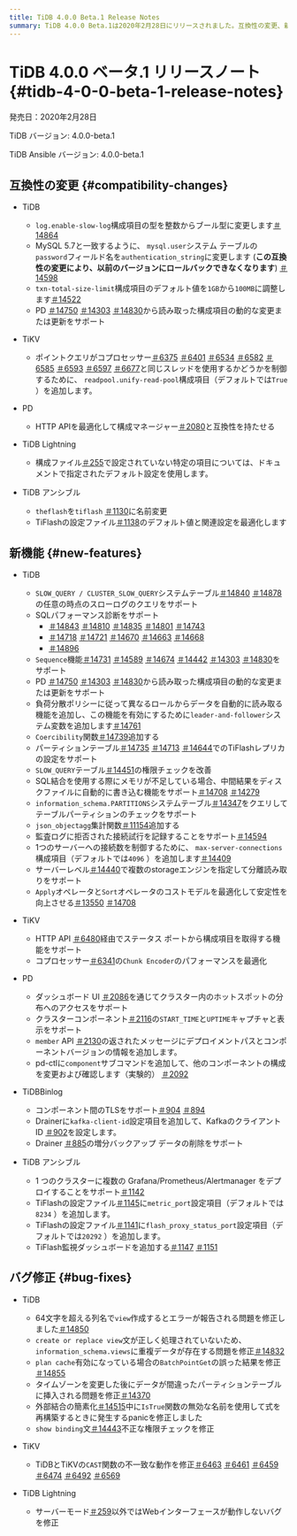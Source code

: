 ```yaml
---
title: TiDB 4.0.0 Beta.1 Release Notes
summary: TiDB 4.0.0 Beta.1は2020年2月28日にリリースされました。互換性の変更、新機能、バグ修正が含まれています。主な変更点としては、SQLパフォーマンス診断のサポート、シーケンス関数、コンポーネント間のTLSサポートなどが挙げられます。さらに、 TiDB LightningのWebインターフェースのバグ修正も行われました。
---
```


# TiDB 4.0.0 ベータ.1 リリースノート {#tidb-4-0-0-beta-1-release-notes}

発売日：2020年2月28日

TiDB バージョン: 4.0.0-beta.1

TiDB Ansible バージョン: 4.0.0-beta.1

## 互換性の変更 {#compatibility-changes}

-   TiDB
    -   `log.enable-slow-log`構成項目の型を整数からブール型に変更します[＃14864](https://github.com/pingcap/tidb/pull/14864)
    -   MySQL 5.7と一致するように、 `mysql.user`システム テーブルの`password`フィールド名を`authentication_string`に変更します (**この互換性の変更により、以前のバージョンにロールバックできなくなります**) [＃14598](https://github.com/pingcap/tidb/pull/14598)
    -   `txn-total-size-limit`構成項目のデフォルト値を`1GB`から`100MB`に調整します[＃14522](https://github.com/pingcap/tidb/pull/14522)
    -   PD [＃14750](https://github.com/pingcap/tidb/pull/14750) [＃14303](https://github.com/pingcap/tidb/pull/14303) [＃14830](https://github.com/pingcap/tidb/pull/14830)から読み取った構成項目の動的な変更または更新をサポート

-   TiKV
    -   ポイントクエリがコプロセッサー[＃6375](https://github.com/tikv/tikv/pull/6375) [＃6401](https://github.com/tikv/tikv/pull/6401) [＃6534](https://github.com/tikv/tikv/pull/6534) [＃6582](https://github.com/tikv/tikv/pull/6582) [＃6585](https://github.com/tikv/tikv/pull/6585) [＃6593](https://github.com/tikv/tikv/pull/6593) [＃6597](https://github.com/tikv/tikv/pull/6597) [＃6677](https://github.com/tikv/tikv/pull/6677)と同じスレッドを使用するかどうかを制御するために、 `readpool.unify-read-pool`構成項目（デフォルトでは`True` ）を追加します。

-   PD
    -   HTTP APIを最適化して構成マネージャー[＃2080](https://github.com/pingcap/pd/pull/2080)と互換性を持たせる

-   TiDB Lightning
    -   構成ファイル[＃255](https://github.com/pingcap/tidb-lightning/pull/255)で設定されていない特定の項目については、ドキュメントで指定されたデフォルト設定を使用します。

-   TiDB アンシブル
    -   `theflash`を`tiflash` [＃1130](https://github.com/pingcap/tidb-ansible/pull/1130)に名前変更
    -   TiFlashの設定ファイル[＃1138](https://github.com/pingcap/tidb-ansible/pull/1138)のデフォルト値と関連設定を最適化します

## 新機能 {#new-features}

-   TiDB
    -   `SLOW_QUERY / CLUSTER_SLOW_QUERY`システムテーブル[＃14840](https://github.com/pingcap/tidb/pull/14840) [＃14878](https://github.com/pingcap/tidb/pull/14878)の任意の時点のスローログのクエリをサポート
    -   SQLパフォーマンス診断をサポート
        -   [＃14843](https://github.com/pingcap/tidb/pull/14843) [＃14810](https://github.com/pingcap/tidb/pull/14810) [＃14835](https://github.com/pingcap/tidb/pull/14835) [＃14801](https://github.com/pingcap/tidb/pull/14801) [＃14743](https://github.com/pingcap/tidb/pull/14743)
        -   [＃14718](https://github.com/pingcap/tidb/pull/14718) [＃14721](https://github.com/pingcap/tidb/pull/14721) [＃14670](https://github.com/pingcap/tidb/pull/14670) [＃14663](https://github.com/pingcap/tidb/pull/14663) [＃14668](https://github.com/pingcap/tidb/pull/14668)
        -   [＃14896](https://github.com/pingcap/tidb/pull/14896)
    -   `Sequence`機能[＃14731](https://github.com/pingcap/tidb/pull/14731) [＃14589](https://github.com/pingcap/tidb/pull/14589) [＃14674](https://github.com/pingcap/tidb/pull/14674) [＃14442](https://github.com/pingcap/tidb/pull/14442) [＃14303](https://github.com/pingcap/tidb/pull/14303) [＃14830](https://github.com/pingcap/tidb/pull/14830)をサポート
    -   PD [＃14750](https://github.com/pingcap/tidb/pull/14750) [＃14303](https://github.com/pingcap/tidb/pull/14303) [＃14830](https://github.com/pingcap/tidb/pull/14830)から読み取った構成項目の動的な変更または更新をサポート
    -   負荷分散ポリシーに従って異なるロールからデータを自動的に読み取る機能を追加し、この機能を有効にするために`leader-and-follower`システム変数を追加します[＃14761](https://github.com/pingcap/tidb/pull/14761)
    -   `Coercibility`関数[＃14739](https://github.com/pingcap/tidb/pull/14739)追加する
    -   パーティションテーブル[＃14735](https://github.com/pingcap/tidb/pull/14735) [＃14713](https://github.com/pingcap/tidb/pull/14713) [＃14644](https://github.com/pingcap/tidb/pull/14644)でのTiFlashレプリカの設定をサポート
    -   `SLOW_QUERY`テーブル[＃14451](https://github.com/pingcap/tidb/pull/14451)の権限チェックを改善
    -   SQL結合を使用する際にメモリが不足している場合、中間結果をディスクファイルに自動的に書き込む機能をサポート[＃14708](https://github.com/pingcap/tidb/pull/14708) [＃14279](https://github.com/pingcap/tidb/pull/14279)
    -   `information_schema.PARTITIONS`システムテーブル[＃14347](https://github.com/pingcap/tidb/pull/14347)をクエリしてテーブルパーティションのチェックをサポート
    -   `json_objectagg`集計関数[＃11154](https://github.com/pingcap/tidb/pull/11154)追加する
    -   監査ログに拒否された接続試行を記録することをサポート[＃14594](https://github.com/pingcap/tidb/pull/14594)
    -   1つのサーバーへの接続数を制御するために、 `max-server-connections`構成項目（デフォルトでは`4096` ）を追加します[＃14409](https://github.com/pingcap/tidb/pull/14409)
    -   サーバーレベル[＃14440](https://github.com/pingcap/tidb/pull/14440)で複数のstorageエンジンを指定して分離読み取りをサポート
    -   `Apply`オペレータと`Sort`オペレータのコストモデルを最適化して安定性を向上させる[＃13550](https://github.com/pingcap/tidb/pull/13550) [＃14708](https://github.com/pingcap/tidb/pull/14708)

-   TiKV
    -   HTTP API [＃6480](https://github.com/tikv/tikv/pull/6480)経由でステータス ポートから構成項目を取得する機能をサポート
    -   コプロセッサー[＃6341](https://github.com/tikv/tikv/pull/6341)の`Chunk Encoder`のパフォーマンスを最適化

-   PD
    -   ダッシュボード UI [＃2086](https://github.com/pingcap/pd/pull/2086)を通じてクラスター内のホットスポットの分布へのアクセスをサポート
    -   クラスターコンポーネント[＃2116](https://github.com/pingcap/pd/pull/2116)の`START_TIME`と`UPTIME`キャプチャと表示をサポート
    -   `member` API [＃2130](https://github.com/pingcap/pd/pull/2130)の返されたメッセージにデプロイメントパスとコンポーネントバージョンの情報を追加します。
    -   pd-ctlに`component`サブコマンドを追加して、他のコンポーネントの構成を変更および確認します（実験的） [＃2092](https://github.com/pingcap/pd/pull/2092)

-   TiDBBinlog
    -   コンポーネント間のTLSをサポート[＃904](https://github.com/pingcap/tidb-binlog/pull/904) [＃894](https://github.com/pingcap/tidb-binlog/pull/894)
    -   Drainerに`kafka-client-id`設定項目を追加して、KafkaのクライアントID [＃902](https://github.com/pingcap/tidb-binlog/pull/902)を設定します。
    -   Drainer [＃885](https://github.com/pingcap/tidb-binlog/pull/885)の増分バックアップ データの削除をサポート

-   TiDB アンシブル
    -   1 つのクラスターに複数の Grafana/Prometheus/Alertmanager をデプロイすることをサポート[＃1142](https://github.com/pingcap/tidb-ansible/pull/1142)
    -   TiFlashの設定ファイル[＃1145](https://github.com/pingcap/tidb-ansible/pull/1145)に`metric_port`設定項目（デフォルトでは`8234` ）を追加します。
    -   TiFlashの設定ファイル[＃1141](https://github.com/pingcap/tidb-ansible/pull/1141)に`flash_proxy_status_port`設定項目（デフォルトでは`20292` ）を追加します。
    -   TiFlash監視ダッシュボードを追加する[＃1147](https://github.com/pingcap/tidb-ansible/pull/1147) [＃1151](https://github.com/pingcap/tidb-ansible/pull/1151)

## バグ修正 {#bug-fixes}

-   TiDB
    -   64文字を超える列名で`view`作成するとエラーが報告される問題を修正しました[＃14850](https://github.com/pingcap/tidb/pull/14850)
    -   `create or replace view`文が正しく処理されていないため、 `information_schema.views`に重複データが存在する問題を修正[＃14832](https://github.com/pingcap/tidb/pull/14832)
    -   `plan cache`有効になっている場合の`BatchPointGet`の誤った結果を修正[＃14855](https://github.com/pingcap/tidb/pull/14855)
    -   タイムゾーンを変更した後にデータが間違ったパーティションテーブルに挿入される問題を修正[＃14370](https://github.com/pingcap/tidb/pull/14370)
    -   外部結合の簡素化[＃14515](https://github.com/pingcap/tidb/pull/14515)中に`IsTrue`関数の無効な名前を使用して式を再構築するときに発生するpanicを修正しました
    -   `show binding`文[＃14443](https://github.com/pingcap/tidb/pull/14443)不正な権限チェックを修正

-   TiKV
    -   TiDBとTiKVの`CAST`関数の不一致な動作を修正[＃6463](https://github.com/tikv/tikv/pull/6463) [＃6461](https://github.com/tikv/tikv/pull/6461) [＃6459](https://github.com/tikv/tikv/pull/6459) [＃6474](https://github.com/tikv/tikv/pull/6474) [＃6492](https://github.com/tikv/tikv/pull/6492) [＃6569](https://github.com/tikv/tikv/pull/6569)

-   TiDB Lightning
    -   サーバーモード[＃259](https://github.com/pingcap/tidb-lightning/pull/259)以外ではWebインターフェースが動作しないバグを修正
